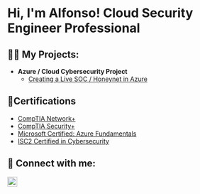 <h1>Hi, I'm Alfonso! Cloud Security Engineer Professional</h1>

<h2>👨‍💻 My Projects:</h2>

- <b>Azure / Cloud Cybersecurity Project</b>
  - [Creating a Live SOC / Honeynet in Azure](https://github.com/alfonsonyc2005/Azure-SOC)


<h2>📄Certifications</h2>

- [CompTIA Network+](https://raw.githubusercontent.com/alfonsonyc2005/alfonsonyc2005/main/network.png)
- [CompTIA Security+](https://github.com/alfonsonyc2005/alfonsonyc2005/assets/141835414/2a470ed5-8388-48a7-89b4-d10cbd9aa585)
- [Microsoft Certified: Azure Fundamentals](https://raw.githubusercontent.com/alfonsonyc2005/alfonsonyc2005/main/microsoft.png)
- [ISC2 Certified in Cybersecurity](https://raw.githubusercontent.com/alfonsonyc2005/alfonsonyc2005/main/ISC%40.png)

<h2> 🤳 Connect with me:</h2>

[<img align="left" alt="AlfonsoPadilla | LinkedIn" width="22px" src="https://cdn.jsdelivr.net/npm/simple-icons@v3/icons/linkedin.svg" />][linkedin]

[linkedin]: https://www.linkedin.com/in/alfonso-padilla-tech9


